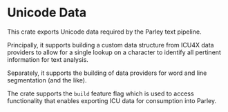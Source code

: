 # Unicode Data

This crate exports Unicode data required by the Parley text pipeline.

Principally, it supports building a custom data structure from ICU4X data providers to allow for a single lookup on a character to identify all pertinent information for text analysis.

Separately, it supports the building of data providers for word and line segmentation (and the like).

The crate supports the `build` feature flag which is used to access functionality that enables exporting ICU data for consumption into Parley.
